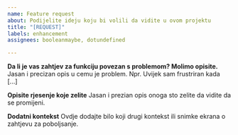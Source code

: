 ```yaml
---
name: Feature request
about: Podijelite ideju koju bi volili da vidite u ovom projektu
title: "[REQUEST]"
labels: enhancement
assignees: booleanmaybe, dotundefined

---
```


**Da li je vas zahtjev za funkciju povezan s problemom? Molimo opisite.**
Jasan i precizan opis u cemu je problem. Npr. Uvijek sam frustriran kada [...]

**Opisite rjesenje koje zelite**
Jasan i prezian opis onoga sto zelite da vidite da se promijeni.


**Dodatni kontekst**
Ovdje dodajte bilo koji drugi kontekst ili snimke ekrana o zahtjevu za poboljsanje.
